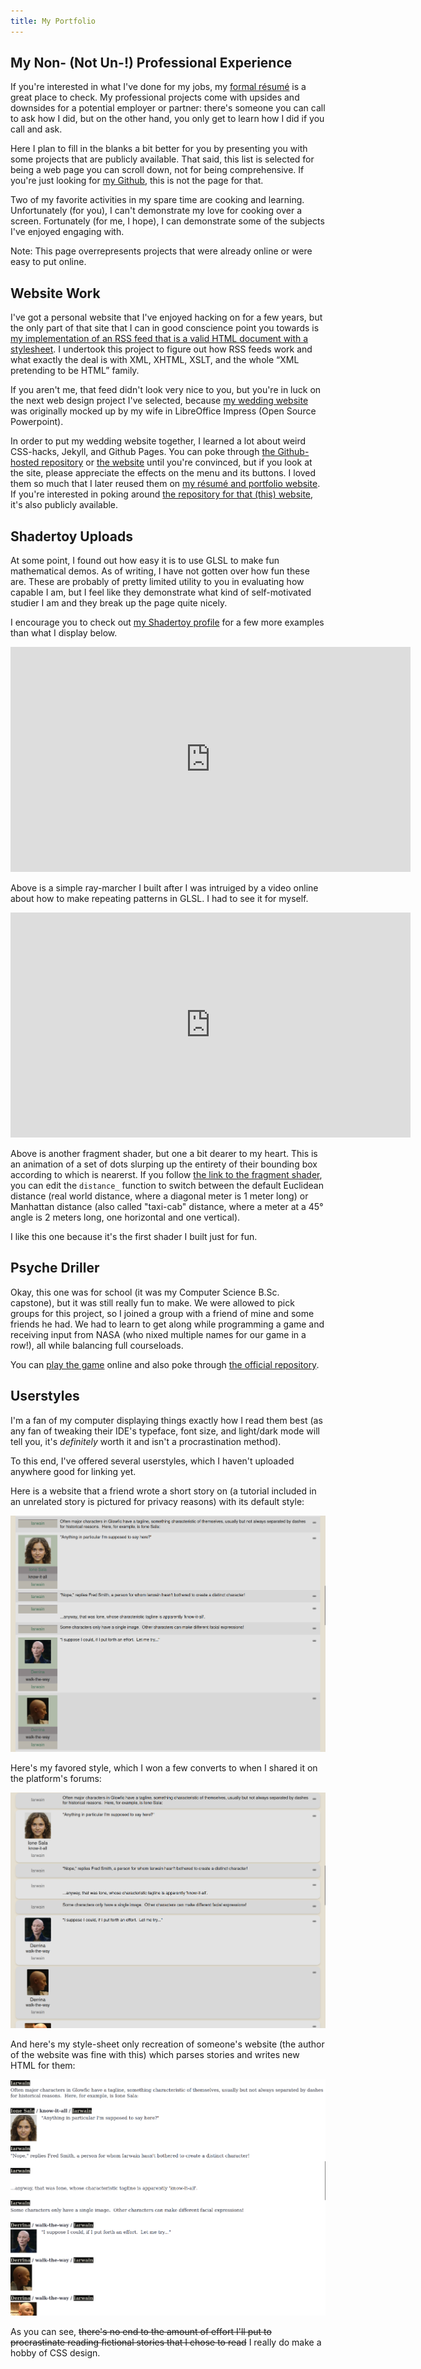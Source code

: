 ```yaml
---
title: My Portfolio
---
```


## My Non- (Not Un-!) Professional Experience

If you're interested in what I've done for my jobs, my [formal
résumé](/résumé) is a great place to check. My professional
projects come with upsides and downsides for a potential employer
or partner: there's someone you can call to ask how I did, but on
the other hand, you only get to learn how I did if you call and
ask.

Here I plan to fill in the blanks a bit better for you by
presenting you with some projects that are publicly available.
That said, this list is selected for being a web page you can
scroll down, not for being comprehensive. If you're just looking
for [my Github](https://github.com/AVerm/), this is not the page
for that.

Two of my favorite activities in my spare time are cooking and
learning. Unfortunately (for you), I can't demonstrate my love
for cooking over a screen. Fortunately (for me, I hope), I can
demonstrate some of the subjects I've enjoyed engaging with.

Note: This page overrepresents projects that were already online
or were easy to put online.

## Website Work

I've got a personal website that I've enjoyed hacking on for a
few years, but the only part of that site that I can in good
conscience point you towards is [my implementation of an RSS feed
that is a valid HTML document with a
stylesheet](www.ajvermillion.com/feed.xml). I undertook this
project to figure out how RSS feeds work and what exactly the
deal is with XML, XHTML, XSLT, and the whole “XML pretending to
be HTML” family.

If you aren't me, that feed didn't look very nice to you, but
you're in luck on the next web design project I've selected,
because [my wedding website](https://1inavere6.com/) was
originally mocked up by my wife in LibreOffice Impress (Open
Source Powerpoint).

In order to put my wedding website together, I learned a lot
about weird CSS-hacks, Jekyll, and Github Pages. You can poke
through [the Github-hosted
repository](https://github.com/AVerm/1inavere6) or [the
website](https://1inavere6.com/) until you're convinced, but if
you look at the site, please appreciate the effects on the menu
and its buttons. I loved them so much that I later reused them on
[my résumé and portfolio website](/ "Yep, the one you're already
on"). If you're interested in poking around [the repository for
that (this) website](https://github.com/AVerm/alexjvermillion/),
it's also publicly available.

## Shadertoy Uploads

At some point, I found out how easy it is to use GLSL to make fun
mathematical demos. As of writing, I have not gotten over how fun
these are. These are probably of pretty limited utility to you in
evaluating how capable I am, but I feel like they demonstrate
what kind of self-motivated studier I am and they break up the
page quite nicely.

I encourage you to check out [my Shadertoy
profile](https://www.shadertoy.com/user/tomcatfish) for a few
more examples than what I display below.

<iframe width="640" height="360" frameborder="0" src="https://www.shadertoy.com/embed/XfdSDX?gui=true&t=10&paused=false&muted=true" allowfullscreen></iframe>

Above is a simple ray-marcher I built after I was intruiged by a
video online about how to make repeating patterns in GLSL. I had
to see it for myself.

<iframe width="640" height="360" frameborder="0" src="https://www.shadertoy.com/embed/XfdSDX?gui=true&t=10&paused=false&muted=true" allowfullscreen></iframe>

Above is another fragment shader, but one a bit dearer to my
heart. This is an animation of a set of dots slurping up the
entirety of their bounding box according to which is nearerst. If
you follow [the link to the fragment
shader](https://www.shadertoy.com/view/XfdSDX), you can edit the
`distance_` function to switch between the default Euclidean
distance (real world distance, where a diagonal meter is 1 meter
long) or Manhattan distance (also called "taxi-cab" distance,
where a meter at a 45° angle is 2 meters long, one horizontal and
one vertical).

I like this one because it's the first shader I built just for
fun.

## Psyche Driller

Okay, this one was for school (it was my Computer Science B.Sc.
capstone), but it was still really fun to make. We were allowed
to pick groups for this project, so I joined a group with a
friend of mine and some friends he had. We had to learn to get
along while programming a game and receiving input from NASA (who
nixed multiple names for our game in a row!), all while balancing
full courseloads.

You can [play the
game](https://capstone2021.missiontopsyche.org/psyche-driller/)
online and also poke through [the official
repository](https://github.com/AVerm/NASA-psyche-game).

## Userstyles

I'm a fan of my computer displaying things exactly how I read
them best (as any fan of tweaking their IDE's typeface, font
size, and light/dark mode will tell you, it's *definitely* worth
it and isn't a procrastination method).

To this end, I've offered several userstyles, which I haven't
uploaded anywhere good for linking yet.

Here is a website that a friend wrote a short story on (a
tutorial included in an unrelated story is pictured for privacy
reasons) with its default style:

![Default style](/assets/images/ProjectLawful_Before.png)

Here's my favored style, which I won a few converts to when I
shared it on the platform's forums:

![My style](/assets/images/ProjectLawful_After.png)

And here's my style-sheet only recreation of someone's website
(the author of the website was fine with this) which parses
stories and writes new HTML for them:

![My copycat style](/assets/images/ProjectLawful_Akrolsmir.png)

As you can see, ~~there's no end to the amount of effort I'll put
to procrastinate reading fictional stories that I chose to read~~
I really do make a hobby of CSS design.
